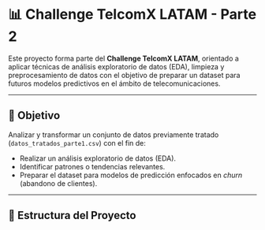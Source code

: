 # 📊 Challenge TelcomX LATAM - Parte 2

Este proyecto forma parte del **Challenge TelcomX LATAM**, orientado a aplicar técnicas de análisis exploratorio de datos (EDA), limpieza y preprocesamiento de datos con el objetivo de preparar un dataset para futuros modelos predictivos en el ámbito de telecomunicaciones.

---

## 🧠 Objetivo

Analizar y transformar un conjunto de datos previamente tratado (`datos_tratados_parte1.csv`) con el fin de:

- Realizar un análisis exploratorio de datos (EDA).
- Identificar patrones o tendencias relevantes.
- Preparar el dataset para modelos de predicción enfocados en *churn* (abandono de clientes).

---

## 📁 Estructura del Proyecto

